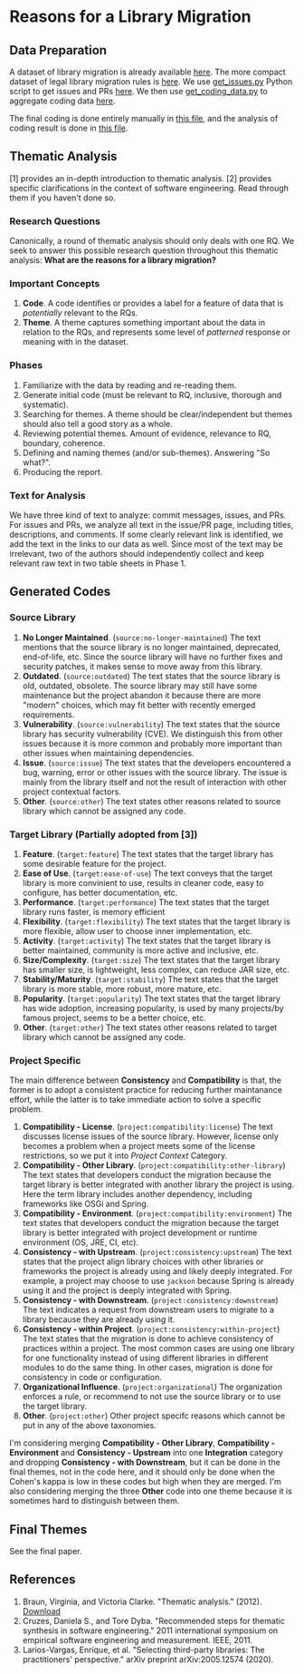 # Reasons for a Library Migration

## Data Preparation

A dataset of library migration is already available [here](data/migrations.xlsx).
The more compact dataset of legal library migration rules is [here](data/rules.xlsx).
We use [get_issues.py](get_prs_by_commits.py) Python script to get issues and PRs [here](data/prs.xlsx).
We then use [get_coding_data.py](get_coding_data.py) to aggregate coding data [here](data/coding_commits_prs.xlsx).

The final coding is done entirely manually in [this file](data/coding.xlsx), and the analysis of coding result is done in [this file](coding.ipynb).

## Thematic Analysis

[1] provides an in-depth introduction to thematic analysis. 
[2] provides specific clarifications in the context of software engineering. 
Read through them if you haven't done so.

### Research Questions

Canonically, a round of thematic analysis should only deals with one RQ.
We seek to answer this possible research question throughout this thematic analysis:
**What are the reasons for a library migration?**

### Important Concepts

1. **Code**. A code identifies or provides a label for a feature of data that is *potentially* relevant to the RQs.
2. **Theme**. A theme captures something important about the data in relation to the RQs, 
and represents some level of *patterned* response or meaning with in the dataset.

### Phases

1. Familiarize with the data by reading and re-reading them.
2. Generate initial code (must be relevant to RQ, inclusive, thorough and systematic).
3. Searching for themes. A theme should be clear/independent but themes should also tell a good story as a whole.
4. Reviewing potential themes. Amount of evidence, relevance to RQ, boundary, coherence.
5. Defining and naming themes (and/or sub-themes). Answering "So what?".
6. Producing the report.

### Text for Analysis

We have three kind of text to analyze: commit messages, issues, and PRs.
For issues and PRs, we analyze all text in the issue/PR page, including titles, descriptions, and comments.
If some clearly relevant link is identified, we add the text in the links to our data as well. 
Since most of the text may be irrelevant, two of the authors should independently collect and keep relevant raw text in two table sheets in Phase 1.

## Generated Codes

### Source Library

1. **No Longer Maintained**. (`source:no-longer-maintained`) The text mentions that the source library is no longer maintained, deprecated, end-of-life, etc. Since the source library will have no further fixes and security patches, it makes sense to move away from this library.
2. **Outdated**. (`source:outdated`) The text states that the source library is old, outdated, obsolete. The source library may still have some maintenance but the project abandon it because there are more "modern" choices, which may fit better with recently emerged requirements.
3. **Vulnerability**. (`source:vulnerability`) The text states that the source library has security vulnerability (CVE). We distinguish this from other issues because it is more common and probably more important than other issues when maintaining dependencies.
4. **Issue**. (`source:issue`) The text states that the developers encountered a bug, warning, error or other issues with the source library. The issue is mainly from the library itself and not the result of interaction with other project contextual factors.
5. **Other**. (`source:other`) The text states other reasons related to source library which cannot be assigned any code.

### Target Library (Partially adopted from [3])

1. **Feature**. (`target:feature`) The text states that the target library has some desirable feature for the project.
2. **Ease of Use**. (`target:ease-of-use`) The text conveys that the target library is more convinient to use, results in cleaner code, easy to configure, has better documentation, etc.
3. **Performance**. (`target:performance`) The text states that the target library runs faster, is memory efficient
4. **Flexibility**. (`target:flexibility`) The text states that the target library is more flexible, allow user to choose inner implementation, etc.
5. **Activity**. (`target:activity`) The text states that the target library is better maintained, community is more active and inclusive, etc.
6. **Size/Complexity**. (`target:size`) The text states that the target library has smaller size, is lightweight, less complex, can reduce JAR size, etc.
7. **Stability/Maturity**. (`target:stability`) The text states that the target library is more stable, more robust, more mature, etc.
8. **Popularity**. (`target:popularity`) The text states that the target library has wide adoption, increasing popularity, is used by many projects/by famous project, seems to be a better choice, etc.
9. **Other**. (`target:other`) The text states other reasons related to target library which cannot be assigned any code.

### Project Specific

The main difference between **Consistency** and **Compatibility** is that, the former is to adopt a consistent practice for reducing further maintanance effort, while the latter is to take immediate action to solve a specific problem.

1. **Compatibility - License**. (`project:compatibility:license`) The text discusses license issues of the source library. However, license only becomes a problem when a project meets some of the license restrictions, so we put it into *Project Context* Category.
2. **Compatibility - Other Library**. (`project:compatibility:other-library`)  The text states that developers conduct the migration because the target library is better integrated with another library the project is using. Here the term library includes another dependency, including frameworks like OSGi and Spring.
3. **Compatibility - Environment**. (`project:compatibility:environment`) The text states that developers conduct the migration because the target library is better integrated with project development or runtime environment (OS, JRE, CI, etc).
4. **Consistency - with Upstream**. (`project:consistency:upstream`) The text states that the project align library choices with other libraries or frameworks the project is already using and likely deeply integrated. For example, a project may choose to use `jackson` because Spring is already using it and the project is deeply integrated with Spring.
5. **Consistency - with Downstream**. (`project:consistency:downstream`) The text indicates a request from downstream users to migrate to a library because they are already using it.
6. **Consistency - within Project**. (`project:consistency:within-project`) The text states that the migration is done to achieve consistency of practices within a project. The most common cases are using one library for one functionality instead of using different libraries in different modules to do the same thing. In other cases, migration is done for consistency in code or configuration.
7. **Organizational Influence**. (`project:organizational`) The organization enforces a rule, or recommend to not use the source library or to use the target library.
8. **Other**. (`project:other`) Other project specifc reasons which cannot be put in any of the above taxonomies.

I'm considering merging **Compatibility - Other Library**, **Compatibility - Environment** and **Consistency - Upstream** into one **Integration** category and dropping **Consistency - with Downstream**, but it can be done in the final themes, not in the code here, and it should only be done when the Cohen's kappa is low in these codes but high when they are merged. I'm also considering merging the three **Other** code into one theme because it is sometimes hard to distinguish between them.

## Final Themes

See the final paper.

## References

1. Braun, Virginia, and Victoria Clarke. "Thematic analysis." (2012). 
   [Download](https://www.researchgate.net/profile/David_Morgan19/post/how_to_do_qualitative_analysis_of_25_one_to_one_interviews/attachment/5b045e3f4cde260d15e0492e/AS%3A629151971151872%401527012927043/download/Braun+12+Psych+Handbook.pdf)
2. Cruzes, Daniela S., and Tore Dyba. "Recommended steps for thematic synthesis in software engineering." 
   2011 international symposium on empirical software engineering and measurement. IEEE, 2011.
3. Larios-Vargas, Enrique, et al. "Selecting third-party libraries: The practitioners' perspective." arXiv preprint arXiv:2005.12574 (2020).
